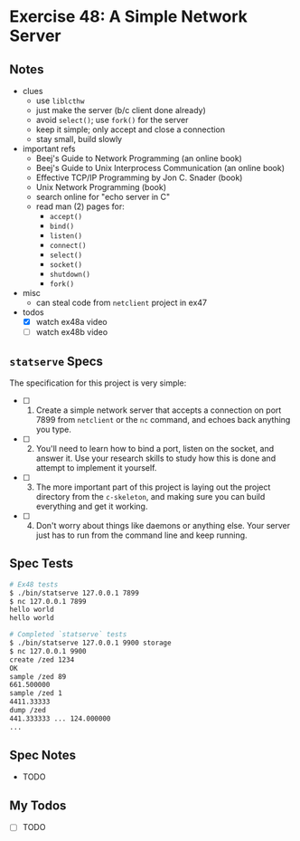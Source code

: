 # Exercise 48: A Simple Network Server

## Notes

- clues
  - use `liblcthw`
  - just make the server (b/c client done already)
  - avoid `select()`; use `fork()` for the server
  - keep it simple; only accept and close a connection
  - stay small, build slowly
- important refs
  - Beej's Guide to Network Programming (an online book)
  - Beej's Guide to Unix Interprocess Communication (an online book)
  - Effective TCP/IP Programming by Jon C. Snader (book)
  - Unix Network Programming (book)
  - search online for "echo server in C"
  - read man (2) pages for:
    - `accept()`
    - `bind()`
    - `listen()`
    - `connect()`
    - `select()`
    - `socket()`
    - `shutdown()`
    - `fork()`
- misc
  - can steal code from `netclient` project in ex47
- todos
  - [x] watch ex48a video
  - [ ] watch ex48b video

## `statserve` Specs

The specification for this project is very simple:

- [ ] 1. Create a simple network server that accepts a connection on port 7899 from `netclient` or the `nc` command, and echoes back anything you type.
- [ ] 2. You'll need to learn how to bind a port, listen on the socket, and answer it. Use your research skills to study how this is done and attempt to implement it yourself.
- [ ] 3. The more important part of this project is laying out the project directory from the `c-skeleton`, and making sure you can build everything and get it working.
- [ ] 4. Don't worry about things like daemons or anything else. Your server just has to run from the command line and keep running.

## Spec Tests

```bash
# Ex48 tests
$ ./bin/statserve 127.0.0.1 7899
$ nc 127.0.0.1 7899
hello world
hello world

# Completed `statserve` tests
$ ./bin/statserve 127.0.0.1 9900 storage
$ nc 127.0.0.1 9900
create /zed 1234
OK
sample /zed 89
661.500000
sample /zed 1
4411.33333
dump /zed
441.333333 ... 124.000000
...
```

## Spec Notes

- TODO

## My Todos

- [ ] TODO
